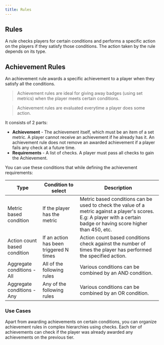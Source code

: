 ```yaml
---
title: Rules
---
```


## Rules

A rule checks players for certain conditions and performs a specific action on the players if they satisfy those conditions. The action taken by the rule depends on its type.


## Achievement Rules

An achievement rule awards a specific achievement to a player when they satisfy all the conditions.

> Achievement rules are ideal for giving away badges (using set metrics) when the player meets certain conditions.

> Achievement rules are evaluated everytime a player does some action.

It consists of 2 parts:

* **Achievement** - The achievement itself, which must be an item of a set metric. A player cannot receive an achievement if he already has it. An achievement rule does not remove an awarded achievement if a player fails any check at a future time.
* **Requirements** - A list of checks. A player must pass all checks to gain the Achievement.

You can use these conditions that while defining the achievement requirements:

|    Type    | Condition to select | Description |
|------------|---------------------|-------------|
| Metric based condition | If the player has the metric | Metric based conditions can be used to check the value of a metric against a player's scores. E.g: A player with a certain badge or having score higher than 450, etc. |
| Action count based condition | If an action has been triggered N times | Action count based conditions check against the number of times the player has performed the specified action. |
| Aggregate conditions - All | All of the following rules | Various conditions can be combined by an AND condition. |
| Aggregate conditions - Any | Any of the following rules | Various conditions can be combined by an OR condition. |

### Use Cases

Apart from awarding achievements on certain conditions, you can organize achievement rules in complex hierarchies using checks. Each tier of achievements can check if the player was already awarded any achievements on the previous tier.


